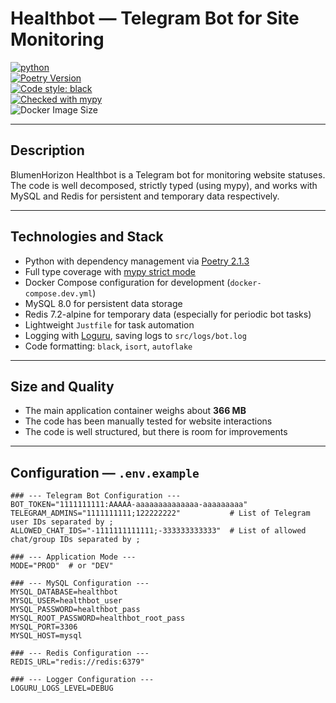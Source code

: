 # Healthbot — Telegram Bot for Site Monitoring

[![python](https://img.shields.io/badge/Python-3.13-3776AB.svg?style=flat&logo=python&logoColor=white)](https://www.python.org)  
[![Poetry Version](https://img.shields.io/badge/poetry-2.1.3-blue?logo=python&style=flat-square)](https://python-poetry.org/)  
[![Code style: black](https://img.shields.io/badge/code%20style-black-000000.svg)](https://github.com/psf/black)  
[![Checked with mypy](http://www.mypy-lang.org/static/mypy_badge.svg)](http://mypy-lang.org/)  
![Docker Image Size](https://img.shields.io/badge/docker-image_~366MB-blue?style=flat-square&logo=docker)

---

## Description

BlumenHorizon Healthbot is a Telegram bot for monitoring website statuses.  
The code is well decomposed, strictly typed (using mypy), and works with MySQL and Redis for persistent and temporary data respectively.

---

## Technologies and Stack

- Python with dependency management via [Poetry 2.1.3](https://python-poetry.org/)  
- Full type coverage with [mypy strict mode](https://mypy-lang.org/)  
- Docker Compose configuration for development (`docker-compose.dev.yml`)  
- MySQL 8.0 for persistent data storage  
- Redis 7.2-alpine for temporary data (especially for periodic bot tasks)  
- Lightweight `Justfile` for task automation  
- Logging with [Loguru](https://github.com/Delgan/loguru), saving logs to `src/logs/bot.log`  
- Code formatting: `black`, `isort`, `autoflake`

---

## Size and Quality

- The main application container weighs about **366 MB**  
- The code has been manually tested for website interactions  
- The code is well structured, but there is room for improvements  

---

## Configuration — `.env.example`

```env
### --- Telegram Bot Configuration ---
BOT_TOKEN="1111111111:AAAAA-aaaaaaaaaaaaaa-aaaaaaaaa"
TELEGRAM_ADMINS="1111111111;122222222"           # List of Telegram user IDs separated by ;
ALLOWED_CHAT_IDS="-1111111111111;-333333333333"  # List of allowed chat/group IDs separated by ;

### --- Application Mode ---
MODE="PROD"  # or "DEV"

### --- MySQL Configuration ---
MYSQL_DATABASE=healthbot
MYSQL_USER=healthbot_user
MYSQL_PASSWORD=healthbot_pass
MYSQL_ROOT_PASSWORD=healthbot_root_pass
MYSQL_PORT=3306
MYSQL_HOST=mysql

### --- Redis Configuration ---
REDIS_URL="redis://redis:6379"

### --- Logger Configuration ---
LOGURU_LOGS_LEVEL=DEBUG
